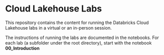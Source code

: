 # Cloud Lakehouse Labs
This repository contains the content for running the Databricks Cloud Lakehouse labs in a virtual or an in-person session.

The instructions of running the labs are documented in the notebooks.
For each lab (a subfolder under the root directory), start with the notebook **00_Introduction**